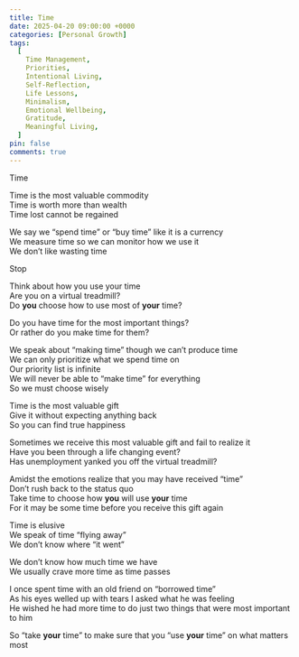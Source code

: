 ```yaml
---
title: Time
date: 2025-04-20 09:00:00 +0000
categories: [Personal Growth]
tags:
  [
    Time Management,
    Priorities,
    Intentional Living,
    Self-Reflection,
    Life Lessons,
    Minimalism,
    Emotional Wellbeing,
    Gratitude,
    Meaningful Living,
  ]
pin: false
comments: true
---
```


Time

Time is the most valuable commodity \
Time is worth more than wealth \
Time lost cannot be regained

We say we “spend time” or “buy time” like it is a currency \
We measure time so we can monitor how we use it \
We don’t like wasting time

Stop

Think about how you use your time \
Are you on a virtual treadmill? \
Do **you** choose how to use most of **your** time?

Do you have time for the most important things? \
Or rather do you make time for them?

We speak about “making time” though we can’t produce time \
We can only prioritize what we spend time on \
Our priority list is infinite \
We will never be able to “make time” for everything \
So we must choose wisely

Time is the most valuable gift \
Give it without expecting anything back \
So you can find true happiness

Sometimes we receive this most valuable gift and fail to realize it \
Have you been through a life changing event? \
Has unemployment yanked you off the virtual treadmill?

Amidst the emotions realize that you may have received “time” \
Don’t rush back to the status quo \
Take time to choose how **you** will use **your** time \
For it may be some time before you receive this gift again

Time is elusive \
We speak of time “flying away” \
We don’t know where “it went”

We don’t know how much time we have \
We usually crave more time as time passes

I once spent time with an old friend on “borrowed time” \
As his eyes welled up with tears I asked what he was feeling \
He wished he had more time to do just two things that were most important to him

So “take **your** time” to make sure that you “use **your** time” on what matters most
